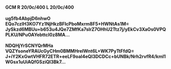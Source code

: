 #### GCM R 20/0c/400 L 20/0c/400
**ug5fb4AbpjD6nhwO**<br/>**EQo7czlH3KO7Yz1NjHkzBFIcPboMxrm8F5+HWNtAs1M=**<br/>**JySkzd6MBUu+b653u4JQe7ZMfKa7sIrZ7OHhU2Ttz7j/yEkCv3XaOs0VPQPLKU/NPuOAYebttcI0z8MA...**<br/><br/>
**NDQHjYrSCNYQrMHa**<br/>**VQZYsoneYRAUcGyCHm0BMMHreIWnt6L+WK7PyTtFfdQ=**<br/>**J+iY2KxGwtVHFR72ETR+eeLF9oaI4eQl3DCDCc+bUNBk/Nrh2rvfR4/kmI1WGsx1uUiAQfGSziQI3Bk7...**